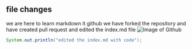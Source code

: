 ## file changes
we are here to learn markdown it github we have forked the repository and have created pull request and edited the index.md file
![Image of Github](https://github.com/user-attachments/assets/31ec80a5-835b-4c3d-9e6e-a5b09d441129)
```java
System.out.println("edited the index.md with code");
